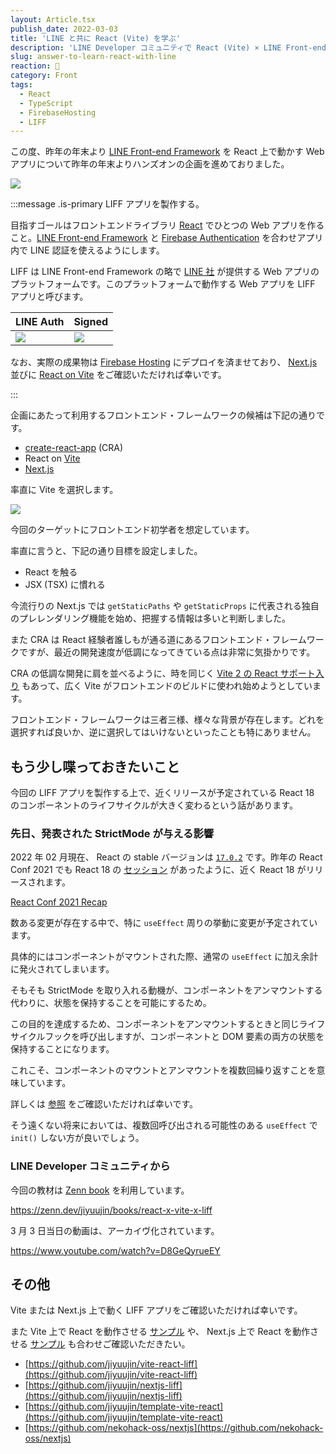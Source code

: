 ```yaml
---
layout: Article.tsx
publish_date: 2022-03-03
title: 'LINE と共に React (Vite) を学ぶ'
description: 'LINE Developer コミュニティで React (Vite) × LINE Front-end Framework のハンズオンを企画するにあたって、当ブログではその補足を説明させていただきます。'
slug: answer-to-learn-react-with-line
reaction: 🧸
category: Front
tags:
  - React
  - TypeScript
  - FirebaseHosting
  - LIFF
---
```


この度、昨年の年末より
[LINE Front-end Framework](https://developers.line.biz/ja/docs/liff/overview/)
を React 上で動かす Web
アプリについて昨年の年末よりハンズオンの企画を進めておりました。

![](https://i.imgur.com/6kddn2m.png)

:::message .is-primary LIFF アプリを製作する。

目指すゴールはフロントエンドライブラリ [React](https://ja.reactjs.org)
でひとつの Web
アプリを作ること。[LINE Front-end Framework](https://developers.line.biz/ja/docs/liff/overview/)
と [Firebase Authentication](https://firebase.google.com/docs/auth)
を合わせアプリ内で LINE 認証を使えるようにします。

LIFF は LINE Front-end Framework の略で [LINE 社](https://linecorp.com/)
が提供する Web アプリのプラットフォームです。このプラットフォームで動作する Web
アプリを LIFF アプリと呼びます。

| LINE Auth                            | Signed                               |
| :----------------------------------- | :----------------------------------- |
| ![](https://i.imgur.com/1SD6yfH.jpg) | ![](https://i.imgur.com/pqQPnYp.jpg) |

なお、実際の成果物は
[Firebase Hosting](https://firebase.google.com/docs/hosting)
にデプロイを済ませており、 [Next.js](https://nextjs-liff.web.app/) 並びに
[React on Vite](https://vite-react-liff.web.app/) をご確認いただければ幸いです。

:::

企画にあたって利用するフロントエンド・フレームワークの候補は下記の通りです。

- [create-react-app](https://github.com/facebook/create-react-app) (CRA)
- React on [Vite](https://github.com/vitejs/vite)
- [Next.js](https://github.com/vercel/next.js)

率直に Vite を選択します。

![](https://i.imgur.com/1NpQ4Gm.png)

今回のターゲットにフロントエンド初学者を想定しています。

率直に言うと、下記の通り目標を設定しました。

- React を触る
- JSX (TSX) に慣れる

今流行りの Next.js では `getStaticPaths` や `getStaticProps`
に代表される独自のプレレンダリング機能を始め、把握する情報は多いと判断しました。

また CRA は React
経験者誰しもが通る道にあるフロントエンド・フレームワークですが、最近の開発速度が低調になってきている点は非常に気掛かりです。

CRA の低調な開発に肩を並べるように、時を同じく
[Vite 2 の React サポート入り](https://vitejs.dev/blog/announcing-vite2.html)
もあって、広く Vite がフロントエンドのビルドに使われ始めようとしています。

フロントエンド・フレームワークは三者三様、様々な背景が存在します。どれを選択すれば良いか、逆に選択してはいけないといったことも特にありません。

## もう少し喋っておきたいこと

今回の LIFF アプリを製作する上で、近くリリースが予定されている React 18
のコンポーネントのライフサイクルが大きく変わるという話があります。

### 先日、発表された StrictMode が与える影響

2022 年 02 月現在、 React の stable バージョンは
[`17.0.2`](https://github.com/facebook/react/releases/tag/v17.0.2) です。昨年の
React Conf 2021 でも React 18 の
[セッション](https://reactjs.org/blog/2021/12/17/react-conf-2021-recap.html)
があったように、近く React 18 がリリースされます。

[React Conf 2021 Recap](https://reactjs.org/blog/2021/12/17/react-conf-2021-recap.html)

数ある変更が存在する中で、特に `useEffect` 周りの挙動に変更が予定されています。

具体的にはコンポーネントがマウントされた際、通常の `useEffect`
に加え余計に発火されてしまいます。

そもそも StrictMode
を取り入れる動機が、コンポーネントをアンマウントする代わりに、状態を保持することを可能にするため。

この目的を達成するため、コンポーネントをアンマウントするときと同じライフサイクルフックを呼び出しますが、コンポーネントと
DOM 要素の両方の状態を保持することになります。

これこそ、コンポーネントのマウントとアンマウントを複数回繰り返すことを意味しています。

詳しくは [参照](https://github.com/reactwg/react-18/discussions/19)
をご確認いただければ幸いです。

そう遠くない将来においては、複数回呼び出される可能性のある `useEffect` で
`init()` しない方が良いでしょう。

<!--
### useReducer をステート管理として使うことへの是非

そもそも useReducer という話から。基本的に useState の内部構造と似ています。現在のステートと、ステート変更のためのアクションを受け取って、新しいステートを返します。

```js
import { useReducer } from 'react'

const initialUser: string = ''

const reducer = (state: string, action: Action) => {
  switch (action.type) {
    case 'CHANGE':
      return action.user
  }
}

const [state, dispatch] = useReducer(reducer, initialUser)
```

```js
import { useState } from 'react'

const Counter1 = () => {
  const [count, setCount] = useState(0)

  return (
    <div>
      <p>Counter is {count}</p>
      <p>
        <button
          onClick={() => {
            setCount(current++)
          }}
        >
          increment
        </button>
      </p>
    </div>
  )
}
```

これまでステート管理の一環で、useReducer を使うこともしばしば。

結論からいうと、これはアンチパターンとなってしまいます。

```js
import { useReducer, useRef } from 'react'

const Counter2 = () => {
  const countRef = useRef(0)
  const [, forceRerender] = useReducer((c: number) => c + 1, 0)

  return (
    <div>
      <p>Counter is {countRef.current}</p>
      <p>
        <button
          onClick={() => {
            countRef.current++
            forceRerender()
          }}
        >
          increment
        </button>
      </p>
    </div>
  )
)
```

しかし React 18 以降、新たに登場するトランジションや Suspense と組み合わせて使うと、正しく計測されない可能性があります。

[New feature: startTransition](https://github.com/reactwg/react-18/discussions/41)

詳しくは uhyo さんの記事をご確認いただければ幸いです。

[useRefでステートを管理するのはReact18でアンチパターンになるからやめよう](https://qiita.com/uhyo/items/6a3b14950c1ef6974024)
-->

### LINE Developer コミュニティから

今回の教材は [Zenn book](https://zenn.dev/books) を利用しています。

https://zenn.dev/jiyuujin/books/react-x-vite-x-liff

3 月 3 日当日の動画は、アーカイヴ化されています。

https://www.youtube.com/watch?v=D8GeQyrueEY

<!--
また参加された皆さまには、アンケートにご回答いただければ。

https://docs.google.com/forms/d/e/1FAIpQLSdiP9kc3BkpwVrrV5ieuy8u3TnRXUWPB3VUbGDPYrBkPMaIHA/viewform
-->

## その他

Vite または Next.js 上で動く LIFF アプリをご確認いただければ幸いです。

また Vite 上で React を動作させる
[サンプル](https://github.com/jiyuujin/template-vite-react) や、 Next.js 上で
React を動作させる [サンプル](https://github.com/nekohack-oss/nextjs)
も合わせご確認いただきたい。

- [https://github.com/jiyuujin/vite-react-liff](https://github.com/jiyuujin/vite-react-liff)
- [https://github.com/jiyuujin/nextjs-liff](https://github.com/jiyuujin/nextjs-liff)
- [https://github.com/jiyuujin/template-vite-react](https://github.com/jiyuujin/template-vite-react)
- [https://github.com/nekohack-oss/nextjs](https://github.com/nekohack-oss/nextjs)
